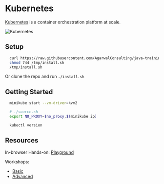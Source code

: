 # Kubernetes

[Kubernetes](https://kubernetes.io/) is a container orchestration platform at scale.

![Kubernetes](https://upload.wikimedia.org/wikipedia/commons/b/be/Kubernetes.png)

## Setup

```bash
  curl https://raw.githubusercontent.com/AgarwalConsulting/java-training/master/code-samples/11-kubernetes/install.sh -o /tmp/install.sh
  chmod 744 /tmp/install.sh
  /tmp/install.sh
```

Or clone the repo and run `./install.sh`

## Getting Started

```bash
  minikube start --vm-driver=kvm2

  # ./source.sh
  export NO_PROXY=$no_proxy,$(minikube ip)

  kubectl version
```

## Resources

In-browser Hands-on: [Playground](https://www.katacoda.com/courses/kubernetes)

Workshops:

* [Basic](https://github.com/gsaslis/kubernetes-basics-workshop)
* [Advanced](https://github.com/GoogleCloudPlatform/kubernetes-workshops)
